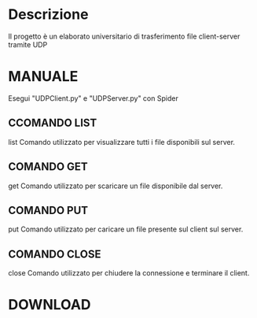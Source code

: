 # Descrizione
Il progetto è un elaborato universitario di trasferimento file client-server tramite UDP 

# MANUALE
Esegui "UDPClient.py" e "UDPServer.py" con Spider

## CCOMANDO LIST
list
Comando utilizzato per visualizzare tutti i file disponibili sul server.

## COMANDO GET
get <filename>
Comando utilizzato per scaricare un file disponibile dal server.

## COMANDO PUT
put <filename>
Comando utilizzato per caricare un file presente sul client sul server.

## COMANDO CLOSE
close
Comando utilizzato per chiudere la connessione e terminare il client.

# DOWNLOAD
